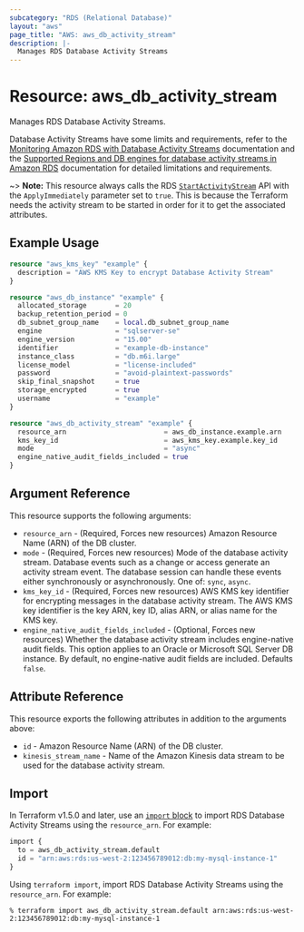 ```yaml
---
subcategory: "RDS (Relational Database)"
layout: "aws"
page_title: "AWS: aws_db_activity_stream"
description: |-
  Manages RDS Database Activity Streams
---
```


# Resource: aws_db_activity_stream

Manages RDS Database Activity Streams.

Database Activity Streams have some limits and requirements, refer to the [Monitoring Amazon RDS with Database Activity Streams][1] documentation and the [Supported Regions and DB engines for database activity streams in Amazon RDS][2] documentation for detailed limitations and requirements.

~> **Note:** This resource always calls the RDS [`StartActivityStream`][3] API with the `ApplyImmediately` parameter set to `true`. This is because the Terraform needs the activity stream to be started in order for it to get the associated attributes.

## Example Usage

```terraform
resource "aws_kms_key" "example" {
  description = "AWS KMS Key to encrypt Database Activity Stream"
}

resource "aws_db_instance" "example" {
  allocated_storage       = 20
  backup_retention_period = 0
  db_subnet_group_name    = local.db_subnet_group_name
  engine                  = "sqlserver-se"
  engine_version          = "15.00"
  identifier              = "example-db-instance"
  instance_class          = "db.m6i.large"
  license_model           = "license-included"
  password                = "avoid-plaintext-passwords"
  skip_final_snapshot     = true
  storage_encrypted       = true
  username                = "example"
}

resource "aws_db_activity_stream" "example" {
  resource_arn                        = aws_db_instance.example.arn
  kms_key_id                          = aws_kms_key.example.key_id
  mode                                = "async"
  engine_native_audit_fields_included = true
}
```

## Argument Reference

This resource supports the following arguments:

* `resource_arn` - (Required, Forces new resources) Amazon Resource Name (ARN) of the DB cluster.
* `mode` - (Required, Forces new resources) Mode of the database activity stream. Database events such as a change or access generate an activity stream event. The database session can handle these events either synchronously or asynchronously. One of: `sync`, `async`.
* `kms_key_id` - (Required, Forces new resources) AWS KMS key identifier for encrypting messages in the database activity stream. The AWS KMS key identifier is the key ARN, key ID, alias ARN, or alias name for the KMS key.
* `engine_native_audit_fields_included` - (Optional, Forces new resources) Whether the database activity stream includes engine-native audit fields. This option applies to an Oracle or Microsoft SQL Server DB instance. By default, no engine-native audit fields are included. Defaults `false`.

## Attribute Reference

This resource exports the following attributes in addition to the arguments above:

* `id` - Amazon Resource Name (ARN) of the DB cluster.
* `kinesis_stream_name` - Name of the Amazon Kinesis data stream to be used for the database activity stream.

## Import

In Terraform v1.5.0 and later, use an [`import` block](https://developer.hashicorp.com/terraform/language/import) to import RDS Database Activity Streams using the `resource_arn`. For example:

```terraform
import {
  to = aws_db_activity_stream.default
  id = "arn:aws:rds:us-west-2:123456789012:db:my-mysql-instance-1"
}
```

Using `terraform import`, import RDS Database Activity Streams using the `resource_arn`. For example:

```console
% terraform import aws_db_activity_stream.default arn:aws:rds:us-west-2:123456789012:db:my-mysql-instance-1
```

[1]: https://docs.aws.amazon.com/AmazonRDS/latest/UserGuide/DBActivityStreams.html
[2]: https://docs.aws.amazon.com/AmazonRDS/latest/UserGuide/Concepts.RDS_Fea_Regions_DB-eng.Feature.DBActivityStreams.html
[3]: https://docs.aws.amazon.com/AmazonRDS/latest/APIReference/API_StartActivityStream.html
